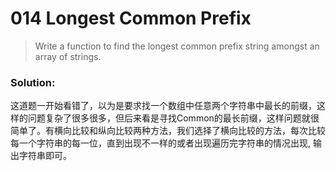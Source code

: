 # 014   Longest Common Prefix
>Write a function to find the longest common prefix string amongst an array of strings.

### Solution:
这道题一开始看错了，以为是要求找一个数组中任意两个字符串中最长的前缀，这样的问题复杂了很多很多，但后来看是寻找Common的最长前缀，这样问题就很简单了。有横向比较和纵向比较两种方法，我们选择了横向比较的方法，每次比较每一个字符串的每一位，直到出现不一样的或者出现遍历完字符串的情况出现, 输出字符串即可。
